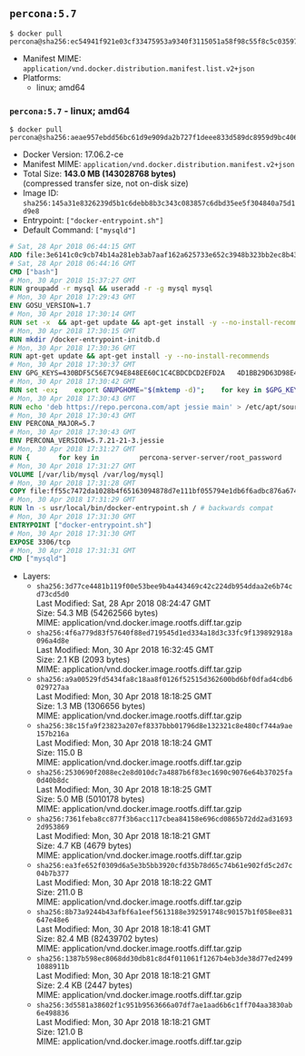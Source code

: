 ## `percona:5.7`

```console
$ docker pull percona@sha256:ec54941f921e03cf33475953a9340f3115051a58f98c55f8c5c03597ae7cd942
```

-	Manifest MIME: `application/vnd.docker.distribution.manifest.list.v2+json`
-	Platforms:
	-	linux; amd64

### `percona:5.7` - linux; amd64

```console
$ docker pull percona@sha256:aeae957ebdd56bc61d9e909da2b727f1deee833d589dc8959d9bc4065fc3cf30
```

-	Docker Version: 17.06.2-ce
-	Manifest MIME: `application/vnd.docker.distribution.manifest.v2+json`
-	Total Size: **143.0 MB (143028768 bytes)**  
	(compressed transfer size, not on-disk size)
-	Image ID: `sha256:145a31e8326239d5b1c6debb8b3c343c083857c6dbd35ee5f304840a75d1d9e8`
-	Entrypoint: `["docker-entrypoint.sh"]`
-	Default Command: `["mysqld"]`

```dockerfile
# Sat, 28 Apr 2018 06:44:15 GMT
ADD file:3e6141c0c9cb74b14a281eb3ab7aaf162a625733e652c3948b323bb2ec8b4343 in / 
# Sat, 28 Apr 2018 06:44:16 GMT
CMD ["bash"]
# Mon, 30 Apr 2018 15:37:27 GMT
RUN groupadd -r mysql && useradd -r -g mysql mysql
# Mon, 30 Apr 2018 17:29:43 GMT
ENV GOSU_VERSION=1.7
# Mon, 30 Apr 2018 17:30:14 GMT
RUN set -x 	&& apt-get update && apt-get install -y --no-install-recommends ca-certificates wget && rm -rf /var/lib/apt/lists/* 	&& wget -O /usr/local/bin/gosu "https://github.com/tianon/gosu/releases/download/$GOSU_VERSION/gosu-$(dpkg --print-architecture)" 	&& wget -O /usr/local/bin/gosu.asc "https://github.com/tianon/gosu/releases/download/$GOSU_VERSION/gosu-$(dpkg --print-architecture).asc" 	&& export GNUPGHOME="$(mktemp -d)" 	&& gpg --keyserver ha.pool.sks-keyservers.net --recv-keys B42F6819007F00F88E364FD4036A9C25BF357DD4 	&& gpg --batch --verify /usr/local/bin/gosu.asc /usr/local/bin/gosu 	&& rm -r "$GNUPGHOME" /usr/local/bin/gosu.asc 	&& chmod +x /usr/local/bin/gosu 	&& gosu nobody true 	&& apt-get purge -y --auto-remove ca-certificates wget
# Mon, 30 Apr 2018 17:30:15 GMT
RUN mkdir /docker-entrypoint-initdb.d
# Mon, 30 Apr 2018 17:30:36 GMT
RUN apt-get update && apt-get install -y --no-install-recommends 		apt-transport-https ca-certificates 		pwgen 	&& rm -rf /var/lib/apt/lists/*
# Mon, 30 Apr 2018 17:30:37 GMT
ENV GPG_KEYS=430BDF5C56E7C94E848EE60C1C4CBDCDCD2EFD2A 	4D1BB29D63D98E422B2113B19334A25F8507EFA5
# Mon, 30 Apr 2018 17:30:42 GMT
RUN set -ex; 	export GNUPGHOME="$(mktemp -d)"; 	for key in $GPG_KEYS; do 		gpg --keyserver ha.pool.sks-keyservers.net --recv-keys "$key"; 	done; 	gpg --export $GPG_KEYS > /etc/apt/trusted.gpg.d/percona.gpg; 	rm -r "$GNUPGHOME"; 	apt-key list
# Mon, 30 Apr 2018 17:30:43 GMT
RUN echo 'deb https://repo.percona.com/apt jessie main' > /etc/apt/sources.list.d/percona.list
# Mon, 30 Apr 2018 17:30:43 GMT
ENV PERCONA_MAJOR=5.7
# Mon, 30 Apr 2018 17:30:43 GMT
ENV PERCONA_VERSION=5.7.21-21-3.jessie
# Mon, 30 Apr 2018 17:31:27 GMT
RUN { 		for key in 			percona-server-server/root_password 			percona-server-server/root_password_again 			"percona-server-server-$PERCONA_MAJOR/root-pass" 			"percona-server-server-$PERCONA_MAJOR/re-root-pass" 		; do 			echo "percona-server-server-$PERCONA_MAJOR" "$key" password 'unused'; 		done; 	} | debconf-set-selections 	&& apt-get update 	&& apt-get install -y 		percona-server-server-$PERCONA_MAJOR=$PERCONA_VERSION 	&& rm -rf /var/lib/apt/lists/* 	&& sed -ri 's/^user\s/#&/' /etc/mysql/my.cnf 	&& rm -rf /var/lib/mysql && mkdir -p /var/lib/mysql /var/run/mysqld 	&& chown -R mysql:mysql /var/lib/mysql /var/run/mysqld 	&& chmod 777 /var/run/mysqld 	&& find /etc/mysql/ -name '*.cnf' -print0 		| xargs -0 grep -lZE '^(bind-address|log)' 		| xargs -rt -0 sed -Ei 's/^(bind-address|log)/#&/' 	&& echo '[mysqld]\nskip-host-cache\nskip-name-resolve' > /etc/mysql/conf.d/docker.cnf
# Mon, 30 Apr 2018 17:31:27 GMT
VOLUME [/var/lib/mysql /var/log/mysql]
# Mon, 30 Apr 2018 17:31:28 GMT
COPY file:ff55c7472da1028b4f65163094878d7e111bf055794e1db6f6adbc876a67481b in /usr/local/bin/ 
# Mon, 30 Apr 2018 17:31:29 GMT
RUN ln -s usr/local/bin/docker-entrypoint.sh / # backwards compat
# Mon, 30 Apr 2018 17:31:30 GMT
ENTRYPOINT ["docker-entrypoint.sh"]
# Mon, 30 Apr 2018 17:31:30 GMT
EXPOSE 3306/tcp
# Mon, 30 Apr 2018 17:31:31 GMT
CMD ["mysqld"]
```

-	Layers:
	-	`sha256:3d77ce4481b119f00e53bee9b4a443469c42c224db954ddaa2e6b74cd73cd5d0`  
		Last Modified: Sat, 28 Apr 2018 08:24:47 GMT  
		Size: 54.3 MB (54262566 bytes)  
		MIME: application/vnd.docker.image.rootfs.diff.tar.gzip
	-	`sha256:4f6a779d83f57640f88ed719545d1ed334a18d3c33fc9f139892918a096a4d8e`  
		Last Modified: Mon, 30 Apr 2018 16:32:45 GMT  
		Size: 2.1 KB (2093 bytes)  
		MIME: application/vnd.docker.image.rootfs.diff.tar.gzip
	-	`sha256:a9a00529fd5434fa8c18aa8f0126f52515d362600bd6bf0dfad4cdb6029727aa`  
		Last Modified: Mon, 30 Apr 2018 18:18:25 GMT  
		Size: 1.3 MB (1306656 bytes)  
		MIME: application/vnd.docker.image.rootfs.diff.tar.gzip
	-	`sha256:38c15fa9f23823a207ef8337bbb01796d8e132321c8e480cf744a9ae157b216a`  
		Last Modified: Mon, 30 Apr 2018 18:18:24 GMT  
		Size: 115.0 B  
		MIME: application/vnd.docker.image.rootfs.diff.tar.gzip
	-	`sha256:2530690f2088ec2e8d010dc7a4887b6f83ec1690c9076e64b37025fa0d40b8dc`  
		Last Modified: Mon, 30 Apr 2018 18:18:25 GMT  
		Size: 5.0 MB (5010178 bytes)  
		MIME: application/vnd.docker.image.rootfs.diff.tar.gzip
	-	`sha256:7361feba8cc877f3b6acc117cbea84158e696cd0865b72dd2ad316932d953869`  
		Last Modified: Mon, 30 Apr 2018 18:18:21 GMT  
		Size: 4.7 KB (4679 bytes)  
		MIME: application/vnd.docker.image.rootfs.diff.tar.gzip
	-	`sha256:ea3fe652f0309d6a5e3b5bb3920cfd35b78d65c74b61e902fd5c2d7c04b7b377`  
		Last Modified: Mon, 30 Apr 2018 18:18:22 GMT  
		Size: 211.0 B  
		MIME: application/vnd.docker.image.rootfs.diff.tar.gzip
	-	`sha256:8b73a9244b43afbf6a1eef5613188e392591748c90157b1f058ee831647e48e6`  
		Last Modified: Mon, 30 Apr 2018 18:18:41 GMT  
		Size: 82.4 MB (82439702 bytes)  
		MIME: application/vnd.docker.image.rootfs.diff.tar.gzip
	-	`sha256:1387b598ec8068dd30db81c8d4f011061f1267b4eb3de38d77ed24991088911b`  
		Last Modified: Mon, 30 Apr 2018 18:18:21 GMT  
		Size: 2.4 KB (2447 bytes)  
		MIME: application/vnd.docker.image.rootfs.diff.tar.gzip
	-	`sha256:3d5581a38602f1c951b9563666a07df7ae1aad6b6c1ff704aa3830ab6e498836`  
		Last Modified: Mon, 30 Apr 2018 18:18:21 GMT  
		Size: 121.0 B  
		MIME: application/vnd.docker.image.rootfs.diff.tar.gzip

